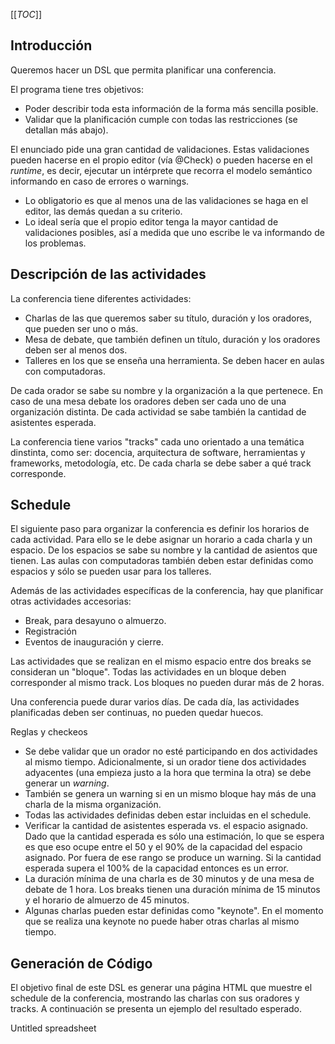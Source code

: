 [[_TOC_]]


## []()Introducción

Queremos hacer un DSL que permita planificar una conferencia. 



El programa tiene tres objetivos:

* Poder describir toda esta información de la forma más sencilla posible.
* Validar que la planificación cumple con todas las restricciones (se detallan más abajo).



El enunciado pide una gran cantidad de validaciones. Estas validaciones pueden hacerse en el propio editor (vía @Check) o pueden hacerse en el *runtime*, es decir, ejecutar un intérprete que recorra el modelo semántico informando en caso de errores o warnings.


 * Lo obligatorio es que al menos una de las validaciones se haga en el editor, las demás quedan a su criterio.
 * Lo ideal sería que el propio editor tenga la mayor cantidad de validaciones posibles, así a medida que uno escribe le va informando de los problemas. 

## []()Descripción de las actividades

La conferencia tiene diferentes actividades:

* Charlas de las que queremos saber su título, duración y los oradores, que pueden ser uno o más.
* Mesa de debate, que también definen un título, duración y los oradores deben ser al menos dos.
* Talleres en los que se enseña una herramienta. Se deben hacer en aulas con computadoras.

De cada orador se sabe su nombre y la organización a la que pertenece. En caso de una mesa debate los oradores deben ser cada uno de una organización distinta.
De cada actividad se sabe también la cantidad de asistentes esperada.


La conferencia tiene varios "tracks" cada uno orientado a una temática dinstinta, como ser: docencia, arquitectura de software, herramientas y frameworks, metodología, etc. De cada charla se debe saber a qué track corresponde.
## []()Schedule

El siguiente paso para organizar la conferencia es definir los horarios de cada actividad. Para ello se le debe asignar un horario a cada charla y un espacio. 
De los espacios se sabe su nombre y la cantidad de asientos que tienen. Las aulas con computadoras también deben estar definidas como espacios y sólo se pueden usar para los talleres.


Además de las actividades específicas de la conferencia, hay que planificar otras actividades accesorias:

* Break, para desayuno o almuerzo.
* Registración
* Eventos de inauguración y cierre.



Las actividades que se realizan en el mismo espacio entre dos breaks se consideran un "bloque". Todas las actividades en un bloque deben corresponder al mismo track. Los bloques no pueden durar más de 2 horas.



Una conferencia puede durar varios días. De cada día, las actividades planificadas deben ser continuas, no pueden quedar huecos.




Reglas y checkeos




* Se debe validar que un orador no esté participando en dos actividades al mismo tiempo. Adicionalmente, si un orador tiene dos actividades adyacentes (una empieza justo a la hora que termina la otra) se debe generar un *warning*.
* También se genera un warning si en un mismo bloque hay más de una charla de la misma organización.
* Todas las actividades definidas deben estar incluidas en el schedule.
* Verificar la cantidad de asistentes esperada vs. el espacio asignado. Dado que la cantidad esperada es sólo una estimación, lo que se espera es que eso ocupe entre el 50 y el 90% de la capacidad del espacio asignado. Por fuera de ese rango se produce un warning. Si la cantidad esperada supera el 100% de la capacidad entonces es un error.
* La duración mínima de una charla es de 30 minutos y de una mesa de debate de 1 hora. Los breaks tienen una duración mínima de 15 minutos y el horario de almuerzo de 45 minutos.
* Algunas charlas pueden estar definidas como "keynote". En el momento que se realiza una keynote no puede haber otras charlas al mismo tiempo.


## []()Generación de Código

El objetivo final de este DSL es generar una página HTML que muestre el schedule de la conferencia, mostrando las charlas con sus oradores y tracks. A continuación se presenta un ejemplo del resultado esperado.






Untitled spreadsheet